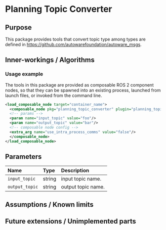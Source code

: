 # Planning Topic Converter

## Purpose

This package provides tools that convert topic type among types are defined in <https://github.com/autowarefoundation/autoware_msgs>.

## Inner-workings / Algorithms

### Usage example

The tools in this package are provided as composable ROS 2 component nodes, so that they can be spawned into an existing process, launched from launch files, or invoked from the command line.

```xml
<load_composable_node target="container_name">
  <composable_node pkg="planning_topic_converter" plugin="planning_topic_converter::PathToTrajectory" name="path_to_trajectory_converter" namespace="">
  <!-- params -->
  <param name="input_topic" value="foo"/>
  <param name="output_topic" value="bar"/>
  <!-- composable node config -->
  <extra_arg name="use_intra_process_comms" value="false"/>
  </composable_node>
</load_composable_node>
```

## Parameters

| Name           | Type   | Description        |
| :------------- | :----- | :----------------- |
| `input_topic`  | string | input topic name.  |
| `output_topic` | string | output topic name. |

## Assumptions / Known limits

## Future extensions / Unimplemented parts
